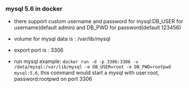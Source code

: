 ### mysql 5.6 in docker

* there support custom username and password for mysql:DB_USER for username(default admin) and DB_PWD for password(default 123456)

* volume for mysql data is : /var/lib/mysql

* export port is : 3306

* run mysql example: `docker run -d -p 3306:3306 -v /data/mysql:/var/lib/mysql -e DB_USER=root -e DB_PWD=rootpwd mysql:5.6`, this command would start a mysql with user:root,  password:rootpwd on port 3306
